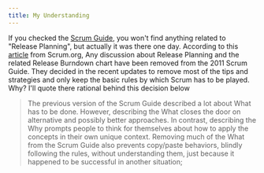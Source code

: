 ```yaml
---
title: My Understanding
---
```



If you checked the [Scrum
Guide](https://www.scrumguides.org/docs/scrumguide/v2017/2017-Scrum-Guide-US.pdf), you won't find anything related to
"Release Planning", but actually it was there one day. According to this
[article](https://www.scrum.org/resources/gone-are-release-planning-and-release-turndown) from Scrum.org, Any discussion about Release Planning and the
related Release Burndown chart have been removed from the 2011 Scrum
Guide. They decided in the recent updates to remove most of the tips and
strategies and only keep the basic rules by which Scrum has to be
played. Why? I'll quote there rational behind this decision below

> The previous version of the Scrum Guide described a lot about  What
> has to be done. However, describing the What closes the door on
> alternative and possibly better approaches. In contrast, describing
> the  Why prompts people to think for themselves about how to apply the
> concepts in their own unique context. Removing much of the  What from
> the Scrum Guide also prevents copy/paste behaviors, blindly following
> the rules, without understanding them, just because it happened to be
> successful in another situation;

